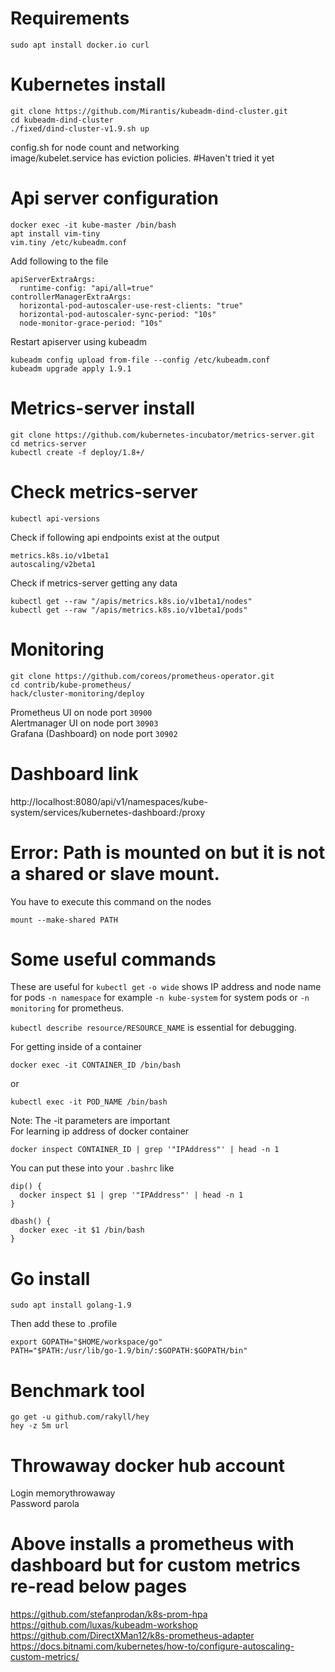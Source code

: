 # Requirements
```
sudo apt install docker.io curl
```

# Kubernetes install
```
git clone https://github.com/Mirantis/kubeadm-dind-cluster.git  
cd kubeadm-dind-cluster  
./fixed/dind-cluster-v1.9.sh up  
```
config.sh for node count and networking  
image/kubelet.service has eviction policies. #Haven't tried it yet  

# Api server configuration
```
docker exec -it kube-master /bin/bash  
apt install vim-tiny  
vim.tiny /etc/kubeadm.conf  
```
Add following to the file  
```
apiServerExtraArgs:
  runtime-config: "api/all=true"
controllerManagerExtraArgs:
  horizontal-pod-autoscaler-use-rest-clients: "true"
  horizontal-pod-autoscaler-sync-period: "10s"
  node-monitor-grace-period: "10s"
```
Restart apiserver using kubeadm  
```
kubeadm config upload from-file --config /etc/kubeadm.conf  
kubeadm upgrade apply 1.9.1  
```

# Metrics-server install
```
git clone https://github.com/kubernetes-incubator/metrics-server.git  
cd metrics-server  
kubectl create -f deploy/1.8+/  
```

# Check metrics-server
```
kubectl api-versions  
```
Check if following api endpoints exist at the output  
```
metrics.k8s.io/v1beta1  
autoscaling/v2beta1  
```
Check if metrics-server getting any data
```
kubectl get --raw "/apis/metrics.k8s.io/v1beta1/nodes"  
kubectl get --raw "/apis/metrics.k8s.io/v1beta1/pods"  
```
# Monitoring
```
git clone https://github.com/coreos/prometheus-operator.git  
cd contrib/kube-prometheus/  
hack/cluster-monitoring/deploy  
```
Prometheus UI on node port `30900`  
Alertmanager UI on node port `30903`  
Grafana (Dashboard) on node port `30902`  

# Dashboard link
http://localhost:8080/api/v1/namespaces/kube-system/services/kubernetes-dashboard:/proxy  

# Error: Path is mounted on but it is not a shared or slave mount.
You have to execute this command on the nodes
```
mount --make-shared PATH
```

# Some useful commands
These are useful for `kubectl get`
`-o wide` shows IP address and node name for pods
`-n namespace` for example `-n kube-system` for system
pods or `-n monitoring` for prometheus.

`kubectl describe resource/RESOURCE_NAME` is essential for debugging.

For getting inside of a container
```
docker exec -it CONTAINER_ID /bin/bash
```
or
```
kubectl exec -it POD_NAME /bin/bash
```
Note: The -it parameters are important  
For learning ip address of docker container
```
docker inspect CONTAINER_ID | grep '"IPAddress"' | head -n 1
```
You can put these into your `.bashrc` like
```
dip() {
  docker inspect $1 | grep '"IPAddress"' | head -n 1
}

dbash() {
  docker exec -it $1 /bin/bash
}
```

# Go install
```
sudo apt install golang-1.9
```
Then add these to .profile
```
export GOPATH="$HOME/workspace/go"
PATH="$PATH:/usr/lib/go-1.9/bin/:$GOPATH:$GOPATH/bin"

```

# Benchmark tool
```
go get -u github.com/rakyll/hey  
hey -z 5m url  
```

# Throwaway docker hub account
Login memorythrowaway  
Password parola  

# Above installs a prometheus with dashboard but for custom metrics re-read below pages
https://github.com/stefanprodan/k8s-prom-hpa  
https://github.com/luxas/kubeadm-workshop  
https://github.com/DirectXMan12/k8s-prometheus-adapter  
https://docs.bitnami.com/kubernetes/how-to/configure-autoscaling-custom-metrics/  
